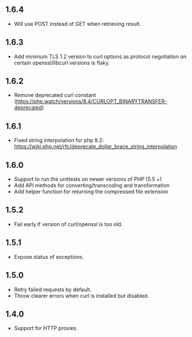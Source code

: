 ## 1.6.4
* Will use POST instead of GET when retrieving result.

## 1.6.3
* Add minimum TLS 1.2 version to curl options as protocol negotiation on certain openssl/libcurl versions is flaky.

## 1.6.2
* Remove deprecated curl constant (https://php.watch/versions/8.4/CURLOPT_BINARYTRANSFER-deprecated)

## 1.6.1
* Fixed string interpolation for php 8.2: https://wiki.php.net/rfc/deprecate_dollar_brace_string_interpolation

## 1.6.0
* Support to run the unittests on newer versions of PHP (5.5 +)
* Add API methods for converting/transcoding and transformation
* Add helper function for returning the compressed file extension

## 1.5.2
* Fail early if version of curl/openssl is too old.

## 1.5.1
* Expose status of exceptions.

## 1.5.0
* Retry failed requests by default.
* Throw clearer errors when curl is installed but disabled.

## 1.4.0
* Support for HTTP proxies.
